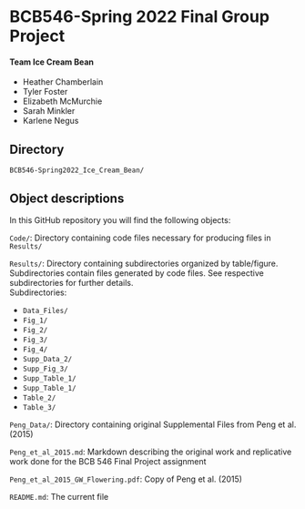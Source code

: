 
# BCB546-Spring 2022 Final Group Project
 #### Team Ice Cream Bean

 - Heather Chamberlain
 - Tyler Foster
 - Elizabeth McMurchie
 - Sarah Minkler
 - Karlene Negus

## Directory
`BCB546-Spring2022_Ice_Cream_Bean/`

## Object descriptions
In this GitHub repository you will find the following objects:  

`Code/`: Directory containing code files necessary for producing files in `Results/`

`Results/`: Directory containing subdirectories organized by table/figure. Subdirectories contain files generated by code files. See respective subdirectories for further details.  
Subdirectories:
  - `Data_Files/`
  - `Fig_1/`
  - `Fig_2/`
  - `Fig_3/`
  - `Fig_4/`
  - `Supp_Data_2/`
  - `Supp_Fig_3/`
  - `Supp_Table_1/`
  - `Supp_Table_1/`
  - `Table_2/`
  - `Table_3/`

`Peng_Data/`: Directory containing original Supplemental Files from Peng et al. (2015)  

`Peng_et_al_2015.md`: Markdown describing the original work and replicative work done for the BCB 546 Final Project assignment

`Peng_et_al_2015_GW_Flowering.pdf`: Copy of Peng et al. (2015)

`README.md`: The current file

